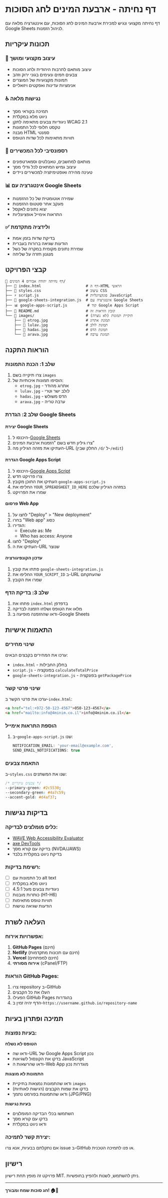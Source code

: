 # דף נחיתה - ארבעת המינים לחג הסוכות

דף נחיתה מקצועי ונגיש למכירת ארבעת המינים לחג הסוכות, עם אינטגרציה מלאה עם Google Sheets לניהול הזמנות.

## תכונות עיקריות

### 🎯 עיצוב מקצועי ומושך
- עיצוב מותאם לתרבות היהודית ולחג הסוכות
- צבעים חמים ונעימים בגוני ירוק וזהב
- תמונות מקצועיות של המוצרים
- אנימציות עדינות ואפקטים ויזואליים

### ♿ נגישות מלאה
- תמיכה בקוראי מסך
- ניווט מלא במקלדת
- ניגודיות צבעים מתאימה לתקן WCAG 2.1
- טקסט חלופי לכל התמונות
- מבנה HTML סמנטי
- תוויות מתאימות לכל שדות הטופס

### 📱 רספונסיבי לכל המכשירים
- מותאם למחשבים, טאבלטים וסמארטפונים
- עיצוב גמיש המתאים לכל גדלי מסך
- טעינה מהירה ואופטימיזציה למכשירים ניידים

### 📊 אינטגרציה עם Google Sheets
- שמירה אוטומטית של כל ההזמנות
- מעקב אחר סטטוס ההזמנות
- יצוא נתונים לאקסל
- התראות אימייל אופציונליות

### ✅ ולידציה מתקדמת
- בדיקת שדות בזמן אמת
- הודעות שגיאה ברורות בעברית
- שמירת נתונים מקומית במקרה של כשל
- מנגנון חזרה על שליחה

## קבצי הפרויקט

```
📁 דף נחיתה יהודה אבורוס 4 המינים/
├── 📄 index.html                    # דף ה-HTML הראשי
├── 🎨 styles.css                    # עיצוב CSS
├── ⚡ script.js                     # פונקציונליות JavaScript
├── 🔗 google-sheets-integration.js  # אינטגרציה עם Google Sheets
├── 📊 google-apps-script.js         # קוד Google Apps Script
├── 📖 README.md                     # קובץ הוראות זה
└── 📁 images/                       # תיקיית תמונות (לא נוצרה)
    ├── 🍋 etrog.jpg                 # תמונת אתרוג
    ├── 🌿 lulav.jpg                 # תמונת לולב
    ├── 🌱 hadas.jpg                 # תמונת הדס
    └── 🍃 arava.jpg                 # תמונת ערבה
```

## הוראות התקנה

### שלב 1: הכנת התמונות
1. צרו תיקייה בשם `images`
2. הוסיפו תמונות איכותיות של:
   - `etrog.jpg` - אתרוג מהודר
   - `lulav.jpg` - לולב ישר וטרי
   - `hadas.jpg` - הדס משולש
   - `arava.jpg` - ערבה טריה

### שלב 2: הגדרת Google Sheets

#### יצירת Google Sheets
1. היכנסו ל-[Google Sheets](https://sheets.google.com)
2. צרו גיליון חדש בשם "הזמנות ארבעת המינים"
3. העתיקו את מזהה הגיליון מה-URL (החלק שבין `/d/` ל-`/edit`)

#### הגדרת Google Apps Script
1. היכנסו ל-[Google Apps Script](https://script.google.com)
2. צרו פרויקט חדש
3. העתיקו את התוכן מקובץ `google-apps-script.js`
4. החליפו את `YOUR_SPREADSHEET_ID_HERE` במזהה הגיליון שלכם
5. שמרו את הפרויקט

#### פרסום Web App
1. לחצו על "Deploy" > "New deployment"
2. בחרו "Web app" כסוג
3. הגדירו:
   - Execute as: Me
   - Who has access: Anyone
4. לחצו "Deploy"
5. העתיקו את ה-URL שנוצר

#### עדכון הקונפיגורציה
1. פתחו את קובץ `google-sheets-integration.js`
2. החליפו את `YOUR_SCRIPT_ID` ב-URL שהעתקתם
3. שמרו את הקובץ

### שלב 3: בדיקת הדף
1. פתחו את `index.html` בדפדפן
2. מלאו את הטופס ושלחו הזמנה לבדיקה
3. ודאו שההזמנה מופיעה ב-Google Sheets

## התאמות אישיות

### שינוי מחירים
ערכו את המחירים בקבצים הבאים:
- `index.html` - בחלק החבילות
- `script.js` - בפונקציה `calculateTotalPrice`
- `google-sheets-integration.js` - בפונקציה `getPackagePrice`

### שינוי פרטי קשר
ערכו את פרטי הקשר ב-`index.html`:
```html
<a href="tel:+972-50-123-4567">050-123-4567</a>
<a href="mailto:info@4minim.co.il">info@4minim.co.il</a>
```

### הוספת התראות אימייל
1. ב-`google-apps-script.js` שנו:
   ```javascript
   NOTIFICATION_EMAIL: 'your-email@example.com',
   SEND_EMAIL_NOTIFICATIONS: true
   ```

### התאמת צבעים
ב-`styles.css` שנו את המשתנים:
```css
/* צבעים עיקריים */
--primary-green: #2c5530;
--secondary-green: #4a7c59;
--accent-gold: #d4af37;
```

## בדיקות נגישות

### כלים מומלצים לבדיקה:
- [WAVE Web Accessibility Evaluator](https://wave.webaim.org/)
- [axe DevTools](https://www.deque.com/axe/devtools/)
- בדיקה עם קורא מסך (NVDA/JAWS)
- בדיקת ניווט במקלדת בלבד

### רשימת בדיקות:
- [ ] כל התמונות עם alt text
- [ ] ניווט מלא במקלדת
- [ ] ניגודיות צבעים מעל 4.5:1
- [ ] כותרות מובנות (H1-H6)
- [ ] תוויות טופס מתאימות
- [ ] הודעות שגיאה נגישות

## העלאה לשרת

### אפשרויות אירוח:
1. **GitHub Pages** (חינם)
2. **Netlify** (חינם עם תכונות מתקדמות)
3. **Vercel** (חינם למפתחים)
4. **אירוח מסורתי** (cPanel/FTP)

### הוראות GitHub Pages:
1. צרו repository ב-GitHub
2. העלו את כל הקבצים
3. הפעילו GitHub Pages בהגדרות
4. הדף יהיה זמין ב-`https://username.github.io/repository-name`

## תמיכה ופתרון בעיות

### בעיות נפוצות:

**הטופס לא נשלח**
- ודאו שה-URL של Google Apps Script נכון
- בדקו את הקונסול לשגיאות JavaScript
- ודאו שהרשאות ה-Web App מוגדרות נכון

**התמונות לא מוצגות**
- ודאו שהתמונות נמצאות בתיקיית `images`
- בדקו את שמות הקבצים (רגישות לאותיות)
- ודאו שהתמונות בפורמט נתמך (JPG/PNG)

**בעיות נגישות**
- השתמשו בכלי הבדיקה המומלצים
- בדקו עם קורא מסך
- ודאו ניווט במקלדת

### יצירת קשר לתמיכה:
אם נתקלתם בבעיות, אנא צרו issue ב-GitHub או פנו לתמיכה הטכנית.

## רישיון
פרויקט זה מופץ תחת רישיון MIT. ניתן להשתמש, לשנות ולהפיץ בחופשיות.

---

**חג סוכות שמח ומבורך! 🏠🌿**
